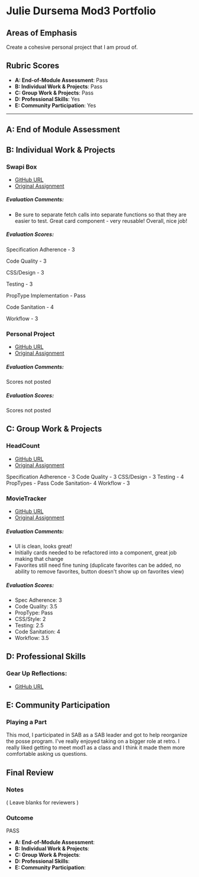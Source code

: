 # Julie Dursema Mod3 Portfolio

## Areas of Emphasis

Create a cohesive personal project that I am proud of. 

## Rubric Scores

* **A: End-of-Module Assessment**: Pass
* **B: Individual Work & Projects**: Pass
* **C: Group Work & Projects**: Pass
* **D: Professional Skills**: Yes
* **E: Community Participation**: Yes

-----------------------

## A: End of Module Assessment



## B: Individual Work & Projects

### Swapi Box

* [GitHub URL](https://github.com/jdursema/SwapiBox)
* [Original Assignment](http://frontend.turing.io/projects/self-directed-project.html)

##### Evaluation Comments:
* Be sure to separate fetch calls into separate functions so that they are easier to test. Great card component - very reusable! Overall, nice job!

##### Evaluation Scores:
Specification Adherence - 3

Code Quality - 3

CSS/Design - 3

Testing - 3

PropType Implementation - Pass 

Code Sanitation - 4

Workflow - 3

### Personal Project

* [GitHub URL](https://github.com/jdursema/Eats)
* [Original Assignment](http://frontend.turing.io/projects/self-directed-project.html)

##### Evaluation Comments:
Scores not posted

##### Evaluation Scores:
Scores not posted

## C: Group Work & Projects

### HeadCount

* [GitHub URL](https://github.com/jdursema/HeadCount2.0)
* [Original Assignment](https://github.com/turingschool-examples/headcount2.0)

Specification Adherence - 3
Code Quality - 3
CSS/Design - 3
Testing - 4
PropTypes - Pass
Code Sanitation- 4
Workflow - 3


### MovieTracker

* [GitHub URL](https://github.com/rennmatthewp/movie-tracker)
* [Original Assignment](http://frontend.turing.io/projects/swapi-box.html)

##### Evaluation Comments:
* UI is clean, looks great!
* Initially cards needed to be refactored into a component, great job making that change
* Favorites still need fine tuning (duplicate favorites can be added, no ability to remove favorites, button doesn't show up on favorites view)

##### Evaluation Scores:
* Spec Adherence: 3
* Code Quality: 3.5
* PropType: Pass 
* CSS/Style: 2 
* Testing: 2.5
* Code Sanitation: 4
* Workflow: 3.5



## D: Professional Skills

### Gear Up Reflections:

* [GitHub URL](https://gist.github.com/jdursema/808da181ae3ed5466b5690df15789044.js)


## E: Community Participation

### Playing a Part

This mod, I participated in SAB as a SAB leader and got to help reorganize the posse program. I've really enjoyed taking on a bigger role at retro. I really liked getting to meet mod1 as a class and I think it made them more comfortable asking us questions. 

## Final Review

### Notes

( Leave blanks for reviewers )

### Outcome

PASS

* **A: End-of-Module Assessment**: 
* **B: Individual Work & Projects**: 
* **C: Group Work & Projects**: 
* **D: Professional Skills**: 
* **E: Community Participation**: 
